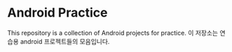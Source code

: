 # Android Practice
This repository is a collection of Android projects for practice.
이 저장소는 연습용 android 프로젝트들의 모음입니다.
